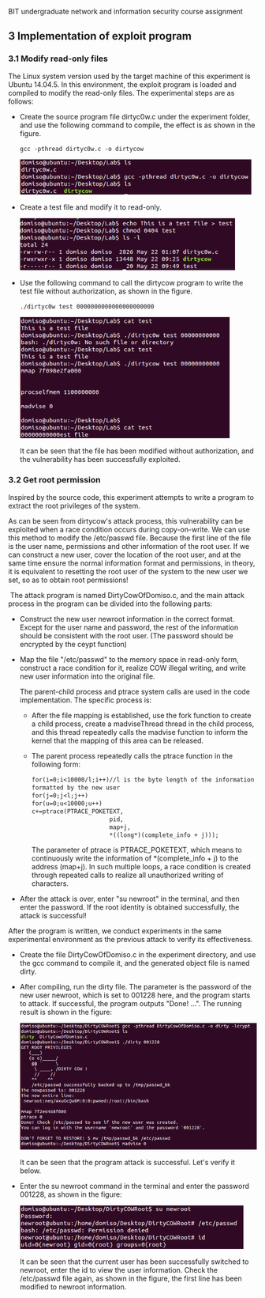 BIT undergraduate network and information security course assignment

## 3 Implementation of exploit program

### 3.1 Modify read-only files

The Linux system version used by the target machine of this experiment is Ubuntu 14.04.5. In this environment, the exploit program is loaded and compiled to modify the read-only files. The experimental steps are as follows:

* Create the source program file dirtyc0w.c under the experiment folder, and use the following command to compile, the effect is as shown in the figure.

   ```
   gcc -pthread dirtyc0w.c -o dirtycow
   ```

   <img src="imgs/1.png" alt="image-20210523002552096" style="zoom:80%;" />

* Create a test file and modify it to read-only.

   <img src="imgs/2.png" alt="image-20210523004943930" style="zoom:80%;" />

* Use the following command to call the dirtycow program to write the test file without authorization, as shown in the figure.

   ```
   ./dirtyc0w test 0000000000000000000000
   ```

   <img src="imgs/3.png" alt="image-20210523012544662" style="zoom:80%;" />

   It can be seen that the file has been modified without authorization, and the vulnerability has been successfully exploited.

### 3.2 Get root permission

Inspired by the source code, this experiment attempts to write a program to extract the root privileges of the system.

As can be seen from dirtycow's attack process, this vulnerability can be exploited when a race condition occurs during copy-on-write. We can use this method to modify the /etc/passwd file. Because the first line of the file is the user name, permissions and other information of the root user. If we can construct a new user, cover the location of the root user, and at the same time ensure the normal information format and permissions, in theory, it is equivalent to resetting the root user of the system to the new user we set, so as to obtain root permissions!

​ The attack program is named DirtyCowOfDomiso.c, and the main attack process in the program can be divided into the following parts:

* Construct the new user newroot information in the correct format. Except for the user name and password, the rest of the information should be consistent with the root user. (The password should be encrypted by the ceypt function)

* Map the file "/etc/passwd" to the memory space in read-only form, construct a race condition for it, realize COW illegal writing, and write new user information into the original file.

   The parent-child process and ptrace system calls are used in the code implementation. The specific process is:

   * After the file mapping is established, use the fork function to create a child process, create a madviseThread thread in the child process, and this thread repeatedly calls the madvise function to inform the kernel that the mapping of this area can be released.

   * The parent process repeatedly calls the ptrace function in the following form:

     ```
     for(i=0;i<10000/l;i++)//l is the byte length of the information formatted by the new user
     for(j=0;j<l;j++)
     for(u=0;u<10000;u++)
     c+=ptrace(PTRACE_POKETEXT,
                           pid,
                           map+j,
                           *((long*)(complete_info + j)));
     ```

     The parameter of ptrace is PTRACE_POKETEXT, which means to continuously write the information of *(complete_info + j) to the address (map+j). In such multiple loops, a race condition is created through repeated calls to realize all unauthorized writing of characters.

* After the attack is over, enter "su newroot" in the terminal, and then enter the password. If the root identity is obtained successfully, the attack is successful!

After the program is written, we conduct experiments in the same experimental environment as the previous attack to verify its effectiveness.

- Create the file DirtyCowOfDomiso.c in the experiment directory, and use the gcc command to compile it, and the generated object file is named dirty.

- After compiling, run the dirty file. The parameter is the password of the new user newroot, which is set to 001228 here, and the program starts to attack. If successful, the program outputs "Done! ...". The running result is shown in the figure:

   <img src="imgs/5.png" alt="image-20210523050429283" style="zoom: 80%;" />

   It can be seen that the program attack is successful. Let's verify it below.

- Enter the su newroot command in the terminal and enter the password 001228, as shown in the figure:

   <img src="imgs/4.png" alt="image-20210523050248621" style="zoom:80%;" />

   It can be seen that the current user has been successfully switched to newroot, enter the id to view the user information. Check the /etc/passwd file again, as shown in the figure, the first line has been modified to newroot information.
